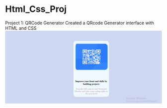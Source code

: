 # Html_Css_Proj
Project 1: QRCode Generator
Created a QRcode Generator interface with HTML and CSS
![product](https://github.com/hanningto/Html_Css_Proj/blob/main/QRcodeGenerator/Screenshot%202024-05-08%20225948.png)
